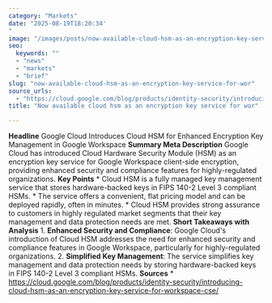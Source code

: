 ```yaml
---
category: "Markets"
date: "2025-08-19T18:20:34'"
image: "/images/posts/now-available-cloud-hsm-as-an-encryption-key-service-for-wor.jpg"
seo:
  keywords: ""
  - "news"
  - "markets"
  - "brief"
slug: "now-available-cloud-hsm-as-an-encryption-key-service-for-wor"
source_urls:
  - "https://cloud.google.com/blog/products/identity-security/introducing-cloud-hsm-as-an-encryption-key-service-for-workspace-cse/"
title: "Now available cloud hsm as an encryption key service for wor"

---
```


**Headline** Google Cloud Introduces Cloud HSM for Enhanced Encryption Key Management in Google Workspace  **Summary Meta Description** Google Cloud has introduced Cloud Hardware Security Module (HSM) as an encryption key service for Google Workspace client-side encryption, providing enhanced security and compliance features for highly-regulated organizations.  **Key Points**  * Cloud HSM is a fully managed key management service that stores hardware-backed keys in FIPS 140-2 Level 3 compliant HSMs. * The service offers a convenient, flat pricing model and can be deployed rapidly, often in minutes. * Cloud HSM provides strong assurance to customers in highly regulated market segments that their key management and data protection needs are met.  **Short Takeaways with Analysis**  1. **Enhanced Security and Compliance**: Google Cloud's introduction of Cloud HSM addresses the need for enhanced security and compliance features in Google Workspace, particularly for highly-regulated organizations. 2. **Simplified Key Management**: The service simplifies key management and data protection needs by storing hardware-backed keys in FIPS 140-2 Level 3 compliant HSMs.  **Sources**  * https://cloud.google.com/blog/products/identity-security/introducing-cloud-hsm-as-an-encryption-key-service-for-workspace-cse/